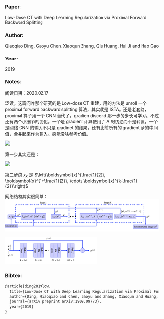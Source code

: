 ### Paper:

Low-Dose CT with Deep Learning Regularization via Proximal Forward Backward Splitting

### Author:

Qiaoqiao Ding, Gaoyu Chen, Xiaoqun Zhang, Qiu Huang, Hui Ji and Hao Gao

### Year:

2019

### Notes:

阅读日期：2020.02.17

泛读。这篇问咋那个研究的是 Low-dose CT 重建，用的方法是 unroll 一个 proximal forward backward splitting 算法，其实就是 ISTA。还是老套路，proximal 算子用一个 CNN 替代了，gradien discend 那一步的步长可学习。不过还有两个小细节的变化。一个是 gradient 计算使用了 A 的伪逆而不是转置，一个是网络 CNN 的输入不只是 gradinet 的结果，还有此前所有的 gradient 步的中间值，合并起来作为输入。感觉没啥参考价值。

<img src="http://latex.codecogs.com/svg.latex? \left\{\begin{array}{l}{\boldsymbol{x}^{k+\frac{1}{2}}=\Lambda_{\theta_{k}^{1}}\left(\boldsymbol{x}^{k}, \boldsymbol{A}^{+}\left(\boldsymbol{A} \boldsymbol{x}^{k}-\boldsymbol{y}\right)\right)} \\ {\boldsymbol{x}^{k+1}=\Lambda_{\theta_{k}^{2}}\left(\boldsymbol{x}^{k+\frac{1}{2}}, \boldsymbol{x}_{k}\right)}\end{array}\right." border="0"/>

第一步其实还是：

<img src="http://latex.codecogs.com/svg.latex? \boldsymbol{x}^{k+\frac{1}{2}}=\boldsymbol{x}^{k}-\alpha \boldsymbol{A}^{+}\left(\boldsymbol{A} \boldsymbol{x}^{k}-\boldsymbol{y}\right)" border="0"/>

第二步的 $x_k$ 是 $\left(\boldsymbol{x}^{\frac{1}{2}}, \boldsymbol{x}^{1+\frac{1}{2}}, \cdots \boldsymbol{x}^{k-\frac{1}{2}}\right)$

网络结构其实很简单：
<img src="https://raw.githubusercontent.com/Theodore-PKU/pictures/master/20200217162643.png"/>

<img src="https://raw.githubusercontent.com/Theodore-PKU/pictures/master/20200217162652.png" width="60%"/>

### Bibtex:

```latex
@article{ding2019low,
  title={Low-Dose CT with Deep Learning Regularization via Proximal Forward Backward Splitting},
  author={Ding, Qiaoqiao and Chen, Gaoyu and Zhang, Xiaoqun and Huang, Qiu and Gao, Hui Jiand Hao},
  journal={arXiv preprint arXiv:1909.09773},
  year={2019}
}
```

